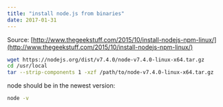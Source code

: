 ```yaml
---
title: "install node.js from binaries"
date: 2017-01-31
---
```


Source: [http://www.thegeekstuff.com/2015/10/install-nodejs-npm-linux/](http://www.thegeekstuff.com/2015/10/install-nodejs-npm-linux/)    

```bash
wget https://nodejs.org/dist/v7.4.0/node-v7.4.0-linux-x64.tar.gz
cd /usr/local
tar --strip-components 1 -xzf /path/to/node-v7.4.0-linux-x64.tar.gz
```
node should be in the newest version:
```bash
node -v
```
